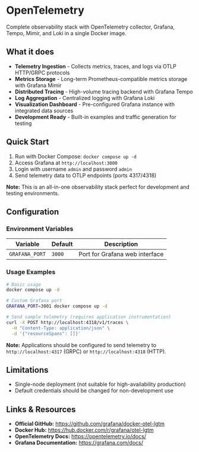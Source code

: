 # OpenTelemetry

Complete observability stack with OpenTelemetry collector, Grafana, Tempo, Mimir, and Loki in a single Docker image.

## What it does

- **Telemetry Ingestion** - Collects metrics, traces, and logs via OTLP HTTP/GRPC protocols
- **Metrics Storage** - Long-term Prometheus-compatible metrics storage with Grafana Mimir
- **Distributed Tracing** - High-volume tracing backend with Grafana Tempo
- **Log Aggregation** - Centralized logging with Grafana Loki
- **Visualization Dashboard** - Pre-configured Grafana instance with integrated data sources
- **Development Ready** - Built-in examples and traffic generation for testing

## Quick Start

1. Run with Docker Compose: `docker compose up -d`
2. Access Grafana at `http://localhost:3000`
3. Login with username `admin` and password `admin`
4. Send telemetry data to OTLP endpoints (ports 4317/4318)

**Note:** This is an all-in-one observability stack perfect for development and testing environments.

## Configuration

### Environment Variables

| Variable | Default | Description |
|----|---|----|
| `GRAFANA_PORT` | `3000` | Port for Grafana web interface |

### Usage Examples

```bash
# Basic usage
docker compose up -d

# Custom Grafana port
GRAFANA_PORT=3001 docker compose up -d

# Send sample telemetry (requires application instrumentation)
curl -X POST http://localhost:4318/v1/traces \
  -H "Content-Type: application/json" \
  -d '{"resourceSpans": []}'
```

**Note:** Applications should be configured to send telemetry to `http://localhost:4317` (GRPC) or `http://localhost:4318` (HTTP).

## Limitations

- Single-node deployment (not suitable for high-availability production)
- Default credentials should be changed for non-development use

## Links & Resources

- **Official GitHub:** <https://github.com/grafana/docker-otel-lgtm>
- **Docker Hub:** <https://hub.docker.com/r/grafana/otel-lgtm>
- **OpenTelemetry Docs:** <https://opentelemetry.io/docs/>
- **Grafana Documentation:** <https://grafana.com/docs/>
